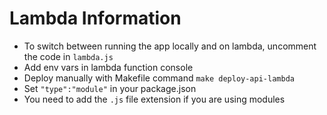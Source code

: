 # Lambda Information

- To switch between running the app locally and on lambda, uncomment the code in `lambda.js`
- Add env vars in lambda function console
- Deploy manually with Makefile command `make deploy-api-lambda`
- Set `"type":"module"` in your package.json
- You need to add the `.js` file extension if you are using modules

